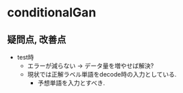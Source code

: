 # conditionalGan
## 疑問点, 改善点
* test時
  - エラーが減らない -> データ量を増やせば解決?
  - 現状では正解ラベル単語をdecode時の入力としている.
    + 予想単語を入力とすべき.
